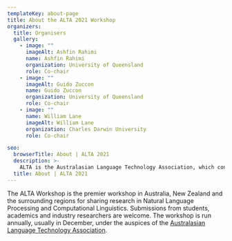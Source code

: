 ```yaml
---
templateKey: about-page
title: About the ALTA 2021 Workshop
organizers:
  title: Organisers
  gallery:
    - image: ""
      imageAlt: Ashfin Rahimi
      name: Ashfin Rahimi
      organization: University of Queensland
      role: Co-chair
    - image: ""
      imageAlt: Guido Zuccon
      name: Guido Zuccon
      organization: University of Queensland
      role: Co-chair
    - image: ""
      name: William Lane
      imageAlt: William Lane
      organization: Charles Darwin University
      role: Co-chair

seo:
  browserTitle: About | ALTA 2021
  description: >-
    ALTA is the Australasian Language Technology Association, which connects NLP researchers around Australia and New Zealand. One of the primary purposes of ALTA is organising the ALTA Workshop – the premier workshop in Australasia for sharing research in Natural Language Processing and Computational Linguistics. Submissions from students, academics and industry researchers are welcome.
  title: About | ALTA 2021
---
```

The ALTA Workshop is the premier workshop in Australia, New Zealand and the surrounding regions for sharing research in Natural Language Processing and Computational Linguistics. Submissions from students, academics and industry researchers are welcome. The workshop is run annually, usually in December, under the auspices of the [Australasian Language Technology Association](https://www.alta.asn.au).

<!-- The workshop of ALTA 2021 is likely to be held in-person with a virtual option, from the 14th to the 15th of December 2021, Australia while ALTA 2021 proceedings will be published in December 2021. The [call for papers](/call-for-papers) is now available. -->
